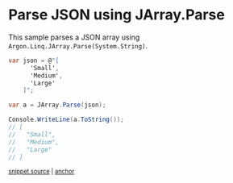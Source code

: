 # Parse JSON using JArray.Parse

This sample parses a JSON array using `Argon.Linq.JArray.Parse(System.String)`.

<!-- snippet: ParseJsonArray -->
<a id='snippet-parsejsonarray'></a>
```cs
var json = @"[
      'Small',
      'Medium',
      'Large'
    ]";

var a = JArray.Parse(json);

Console.WriteLine(a.ToString());
// [
//   "Small",
//   "Medium",
//   "Large"
// ]
```
<sup><a href='/Src/Tests/Documentation/Samples/Linq/ParseJsonArray.cs#L35-L50' title='Snippet source file'>snippet source</a> | <a href='#snippet-parsejsonarray' title='Start of snippet'>anchor</a></sup>
<!-- endSnippet -->
